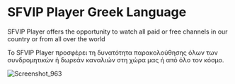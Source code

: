 # SFVIP Player Greek Language
SFVIP Player offers the opportunity to watch all paid or free channels in our country or from all over the world

Το SFVIP Player προσφέρει τη δυνατότητα παρακολούθησης όλων των συνδρομητικών ή δωρεάν καναλιών στη χώρα μας ή από όλο τον κόσμο.

![Screenshot_963](https://user-images.githubusercontent.com/14379000/181295636-55bc22ae-aeb8-4199-a0a3-43858f51b60d.jpg)
